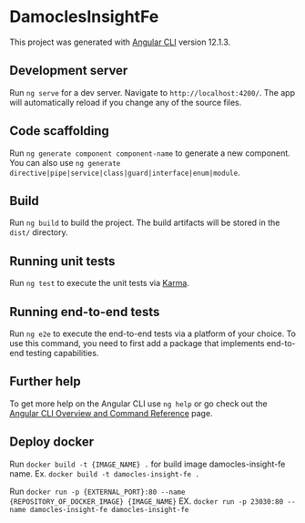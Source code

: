 # DamoclesInsightFe

This project was generated with [Angular CLI](https://github.com/angular/angular-cli) version 12.1.3.

## Development server

Run `ng serve` for a dev server. Navigate to `http://localhost:4200/`. The app will automatically reload if you change any of the source files.

## Code scaffolding

Run `ng generate component component-name` to generate a new component. You can also use `ng generate directive|pipe|service|class|guard|interface|enum|module`.

## Build

Run `ng build` to build the project. The build artifacts will be stored in the `dist/` directory.

## Running unit tests

Run `ng test` to execute the unit tests via [Karma](https://karma-runner.github.io).

## Running end-to-end tests

Run `ng e2e` to execute the end-to-end tests via a platform of your choice. To use this command, you need to first add a package that implements end-to-end testing capabilities.

## Further help

To get more help on the Angular CLI use `ng help` or go check out the [Angular CLI Overview and Command Reference](https://angular.io/cli) page.

## Deploy docker

Run `docker build -t {IMAGE_NAME} .` for build image damocles-insight-fe name. Ex. `docker build -t damocles-insight-fe .`

Run `docker run -p {EXTERNAL_PORT}:80 --name {REPOSITORY_OF_DOCKER_IMAGE} {IMAGE_NAME}` EX. `docker run -p 23030:80 --name damocles-insight-fe damocles-insight-fe`
